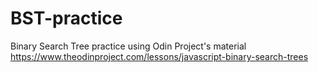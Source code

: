 # BST-practice
Binary Search Tree practice using Odin Project's material
https://www.theodinproject.com/lessons/javascript-binary-search-trees
